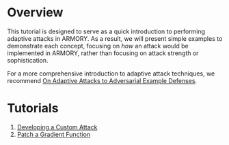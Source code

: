 # Overview

This tutorial is designed to serve as a quick introduction to performing adaptive attacks in ARMORY.  As a result, we will present simple examples to demonstrate each concept, focusing on *how* an attack would be implemented in ARMORY, rather than focusing on attack strength or sophistication.

For a more comprehensive introduction to adaptive attack techniques, we recommend [On Adaptive Attacks to Adversarial Example Defenses](https://arxiv.org/pdf/2002.08347.pdf).

# Tutorials
1. [Developing a Custom Attack](custom_attack.md)
2. [Patch a Gradient Function](patch_loss_gradient.md)